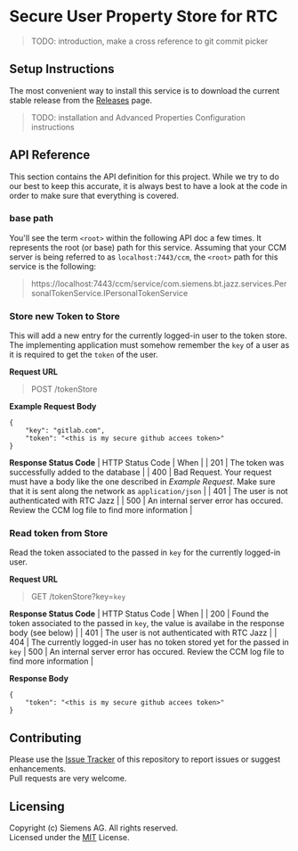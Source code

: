# Secure User Property Store for RTC

> TODO: introduction, make a cross reference to git commit picker

## Setup Instructions
The most convenient way to install this service is to download the current stable release from the [Releases](https://github.com/jazz-community/rtc-secure-user-property-store/releases) page.

> TODO: installation and Advanced Properties Configuration instructions

## API Reference
This section contains the API definition for this project. While we try to do our best to keep this accurate, it is always best to have a look at the code in order to make sure that everything is covered.

### base path
You'll see the term `<root>` within the following API doc a few times. It represents the root (or base) path for this service. Assuming that your CCM server is being referred to as `localhost:7443/ccm`, the `<root>` path for this service is the following:

> https://localhost:7443/ccm/service/com.siemens.bt.jazz.services.PersonalTokenService.IPersonalTokenService

### Store new Token to Store
This will add a new entry for the currently logged-in user to the token store. <br>
The implementing application must somehow remember the `key` of a user as it is required to get the `token` of the user.

**Request URL**
> POST <root>/tokenStore

**Example Request Body**
```
{
	"key": "gitlab.com",
    "token": "<this is my secure github accees token>"
}
```

**Response Status Code**
| HTTP Status Code  | When |
| 201               | The token was successfully added to the database |
| 400               | Bad Request. Your request must have a body like the one described in _Example Request_. Make sure that it is sent along the network as `application/json` |
| 401               | The user is not authenticated with RTC Jazz |
| 500               | An internal server error has occured. Review the CCM log file to find more information | 

### Read token from Store
Read the token associated to the passed in `key` for the currently logged-in user.

**Request URL**
> GET <root>/tokenStore?key=`key`

**Response Status Code**
| HTTP Status Code  | When |
| 200               | Found the token associated to the passed in `key`, the value is availabe in the response body (see below) |
| 401               | The user is not authenticated with RTC Jazz |
| 404               | The currently logged-in user has no token stored yet for the passed in `key`
| 500               | An internal server error has occured. Review the CCM log file to find more information | 

**Response Body**
```
{
    "token": "<this is my secure github accees token>"
}
```

## Contributing
Please use the [Issue Tracker](https://github.com/jazz-community/rtc-secure-user-property-store/issues) of this repository to report issues or suggest enhancements.<br>
Pull requests are very welcome.

## Licensing
Copyright (c) Siemens AG. All rights reserved.<br>
Licensed under the [MIT](LICENSE) License.
